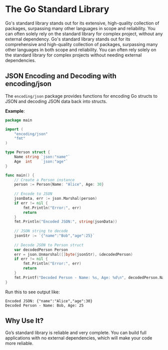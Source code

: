 # The Go Standard Library

Go's standard library stands out for its extensive, high-quality collection of packages, surpassing many other languages in scope and reliability. You can often solely rely on the standard library for complex project, without any external dependency.
Go's standard library stands out for its comprehensive and high-quality collection of packages, surpassing many other languages in both scope and reliability. You can often rely solely on the standard library for complex projects without needing external dependencies.

## JSON Encoding and Decoding with encoding/json

The `encoding/json` package provides functions for encoding Go structs to JSON and decoding JSON data back into structs.

**Example**:

```go
package main

import (
    "encoding/json"
    "fmt"
)

type Person struct {
    Name string `json:"name"`
    Age  int    `json:"age"`
}

func main() {
    // Create a Person instance
    person := Person{Name: "Alice", Age: 30}
    
    // Encode to JSON
    jsonData, err := json.Marshal(person)
    if err != nil {
        fmt.Println("Error:", err)
        return
    }
    fmt.Println("Encoded JSON:", string(jsonData))
    
    // JSON string to decode
    jsonStr := `{"name":"Bob","age":25}`
    
    // Decode JSON to Person struct
    var decodedPerson Person
    err = json.Unmarshal([]byte(jsonStr), &decodedPerson)
    if err != nil {
        fmt.Println("Error:", err)
        return
    }
    fmt.Printf("Decoded Person - Name: %s, Age: %d\n", decodedPerson.Name, decodedPerson.Age)
}
```

Run this to see output like:
```
Encoded JSON: {"name":"Alice","age":30}
Decoded Person - Name: Bob, Age: 25
```

## Why Use It?

Go’s standard library is reliable and very complete. You can build full applications with no external dependencies, which will make your code more reliable.

